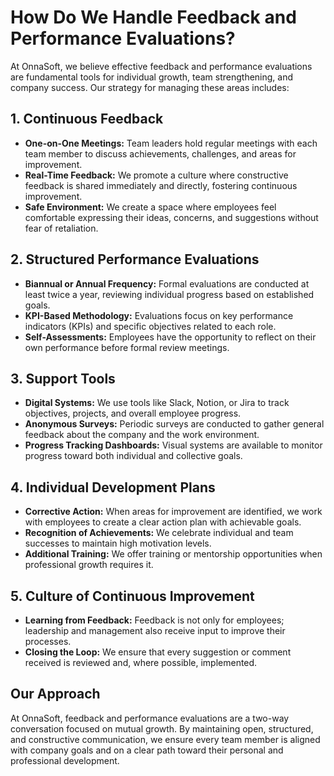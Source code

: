 # How Do We Handle Feedback and Performance Evaluations?

At OnnaSoft, we believe effective feedback and performance evaluations are fundamental tools for individual growth, team strengthening, and company success. Our strategy for managing these areas includes:

## **1. Continuous Feedback**
- **One-on-One Meetings:** Team leaders hold regular meetings with each team member to discuss achievements, challenges, and areas for improvement.
- **Real-Time Feedback:** We promote a culture where constructive feedback is shared immediately and directly, fostering continuous improvement.
- **Safe Environment:** We create a space where employees feel comfortable expressing their ideas, concerns, and suggestions without fear of retaliation.

## **2. Structured Performance Evaluations**
- **Biannual or Annual Frequency:** Formal evaluations are conducted at least twice a year, reviewing individual progress based on established goals.
- **KPI-Based Methodology:** Evaluations focus on key performance indicators (KPIs) and specific objectives related to each role.
- **Self-Assessments:** Employees have the opportunity to reflect on their own performance before formal review meetings.

## **3. Support Tools**
- **Digital Systems:** We use tools like Slack, Notion, or Jira to track objectives, projects, and overall employee progress.
- **Anonymous Surveys:** Periodic surveys are conducted to gather general feedback about the company and the work environment.
- **Progress Tracking Dashboards:** Visual systems are available to monitor progress toward both individual and collective goals.

## **4. Individual Development Plans**
- **Corrective Action:** When areas for improvement are identified, we work with employees to create a clear action plan with achievable goals.
- **Recognition of Achievements:** We celebrate individual and team successes to maintain high motivation levels.
- **Additional Training:** We offer training or mentorship opportunities when professional growth requires it.

## **5. Culture of Continuous Improvement**
- **Learning from Feedback:** Feedback is not only for employees; leadership and management also receive input to improve their processes.
- **Closing the Loop:** We ensure that every suggestion or comment received is reviewed and, where possible, implemented.

## **Our Approach**
At OnnaSoft, feedback and performance evaluations are a two-way conversation focused on mutual growth. By maintaining open, structured, and constructive communication, we ensure every team member is aligned with company goals and on a clear path toward their personal and professional development.
